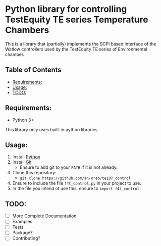 
# Python library for controlling TestEquity TE series Temperature Chambers <!-- omit in toc -->

This is a library that (partially) implements the SCPI based interface of the Watlow controllers used by the TestEquity TE series of Environmental chamber. 

## Table of Contents  <!-- omit in toc -->
- [Requirements:](#requirements)
- [Usage:](#usage)
- [TODO:](#todo)

## Requirements:

- Python 3+
  
This library only uses built-in python libraries.

## Usage: 
1. Install [Python](https://www.python.org/downloads/)
2. Install [Git](https://git-scm.com/downloads)
   - Ensure to add git to your `PATH` if it is not already.
3. Clone this repository:
   - `git clone https://github.com/an-oreo/te107_control`
4. Ensure to include the file `f4t_control.py` in your project to use. 
5. In the file you intend ot use this, ensure to `import f4t_control` 

## TODO:
- [ ] More Complete Documentation
- [ ] Examples
- [ ] Tests
- [ ] Package?
- [ ] Contributing?
